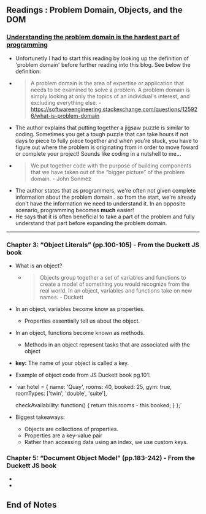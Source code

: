 ## Readings : Problem Domain, Objects, and the DOM

### [Understanding the problem domain is the hardest part of programming](https://simpleprogrammer.com/understanding-the-problem-domain-is-the-hardest-part-of-programming)
- Unfortunetly I had to start this reading by looking up the definition of 'problem domain' before further reading into this blog. See below the definition:
- > A problem domain is the area of expertise or application that needs to be examined to solve a problem. A problem domain is simply looking at only the topics of an individual's interest, and excluding everything else. - https://softwareengineering.stackexchange.com/questions/125926/what-is-problem-domain
- The author explains that putting together a jigsaw puzzle is similar to coding. Sometimes you get a tough puzzle that can take hours if not days to piece to fully piece together and when you're stuck, you have to figure out where the problem is originating from in order to move foward or complete your project! Sounds like coding in a nutshell to me...
- > We put together code with the purpose of building components that we have taken out of the “bigger picture” of the problem domain. - John Sonmez
- The author states that as programmers, we're often not given complete information about the problem domain.. so from the start, we're already don't have the information we need to understand it. In an opposite scenario, programming becomes **much** easier!
- He says that it is often beneficial to take a part of the problem and fully understand that part before expanding the problem domain.

*** 

### Chapter 3: “Object Literals” (pp.100-105) - From the Duckett JS book
- What is an object?
  * > Objects group together a set of variables and functions to create a model of something you would recognize from the real world. In an object, variables and functions take on new names. - Duckett
- In an object, variables become know as properties. 
  * Properties essentially tell us about the object.
- In an object, functions become known as methods.
  * Methods in an object represent tasks that are associated with the object
- **key:** The name of your object is called a key.
- Example of object code from JS Duckett book pg.101:
- `var hotel = {
  name: 'Quay',
  rooms: 40,
  booked: 25,
  gym: true,
  roomTypes: ['twin', 'double', 'suite'],
  
  checkAvailability: function() {
  return this.rooms - this.booked;
  }
  };`
- Biggest takeaways:
  * Objects are collections of properties.
  * Properties are a key-value pair
  * Rather than accessing data using an index, we use custom keys.

### Chapter 5: “Document Object Model” (pp.183-242) - From the Duckett JS book
-
-

 ## End of Notes
